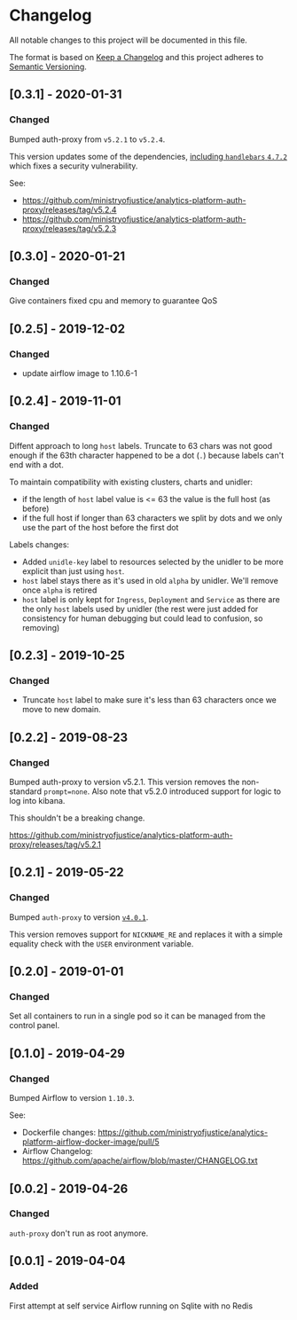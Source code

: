 # Changelog
All notable changes to this project will be documented in this file.

The format is based on [Keep a Changelog](http://keepachangelog.com/en/1.0.0/)
and this project adheres to [Semantic Versioning](http://semver.org/spec/v2.0.0.html).


## [0.3.1] - 2020-01-31
### Changed
Bumped auth-proxy from `v5.2.1` to `v5.2.4`.

This version updates some of the dependencies, [including
`handlebars` `4.7.2`](https://github.com/ministryofjustice/analytics-platform-auth-proxy/pull/214)
which fixes a security vulnerability.

See:
- https://github.com/ministryofjustice/analytics-platform-auth-proxy/releases/tag/v5.2.4
- https://github.com/ministryofjustice/analytics-platform-auth-proxy/releases/tag/v5.2.3


## [0.3.0] - 2020-01-21
### Changed
Give containers fixed cpu and memory to guarantee QoS


## [0.2.5] - 2019-12-02
### Changed
- update airflow image to 1.10.6-1


## [0.2.4] - 2019-11-01
### Changed
Diffent approach to long `host` labels.
Truncate to 63 chars was not good enough if the 63th
character happened to be a dot (`.`) because labels
can't end with a dot.

To maintain compatibility with existing clusters, charts
and unidler:
- if the length of `host` label value is <= 63 the value
  is the full host (as before)
- if the full host if longer than 63 characters we split
  by dots and we only use the part of the host before
  the first dot

Labels changes:
- Added `unidle-key` label to resources selected by the unidler
  to be more explicit than just using `host`.
- `host` label stays there as it's used in old `alpha` by
  unidler. We'll remove once `alpha` is retired
- `host` label is only kept for `Ingress`, `Deployment` and
  `Service` as there are the only `host` labels used by unidler
  (the rest were just added for consistency for human debugging
  but could lead to confusion, so removing)


## [0.2.3] - 2019-10-25
### Changed
- Truncate `host` label to make sure it's less than 63
  characters once we move to new domain.


## [0.2.2] - 2019-08-23
### Changed
Bumped auth-proxy to version v5.2.1.
This version removes the non-standard `prompt=none`.
Also note that v5.2.0 introduced support for logic to log into kibana.

This shouldn't be a breaking change.

https://github.com/ministryofjustice/analytics-platform-auth-proxy/releases/tag/v5.2.1


## [0.2.1] - 2019-05-22
### Changed
Bumped `auth-proxy` to version [`v4.0.1`](https://github.com/ministryofjustice/analytics-platform-auth-proxy/releases/tag/v4.0.1).

This version removes support for `NICKNAME_RE` and replaces it with
a simple equality check with the `USER` environment variable.


## [0.2.0] - 2019-01-01
### Changed
Set all containers to run in a single pod so it can be managed from the control panel.


## [0.1.0] - 2019-04-29
### Changed
Bumped Airflow to version `1.10.3`.

See:
- Dockerfile changes: https://github.com/ministryofjustice/analytics-platform-airflow-docker-image/pull/5
- Airflow Changelog: https://github.com/apache/airflow/blob/master/CHANGELOG.txt


## [0.0.2] - 2019-04-26
### Changed
`auth-proxy` don't run as root anymore.


## [0.0.1] - 2019-04-04
### Added
First attempt at self service Airflow running on Sqlite with no Redis
